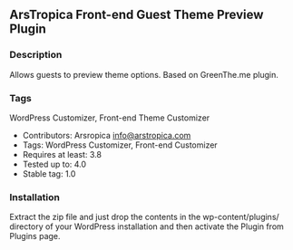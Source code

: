 ## ArsTropica Front-end Guest Theme Preview Plugin

### Description
Allows guests to preview theme options.  Based on GreenThe.me plugin.

### Tags
WordPress Customizer, Front-end Theme Customizer

- Contributors: Arsropica <info@arstropica.com> 
- Tags: WordPress Customizer, Front-end Customizer
- Requires at least: 3.8
- Tested up to: 4.0
- Stable tag: 1.0

### Installation
Extract the zip file and just drop the contents in the wp-content/plugins/ directory of your WordPress installation and then activate the Plugin from Plugins page.
